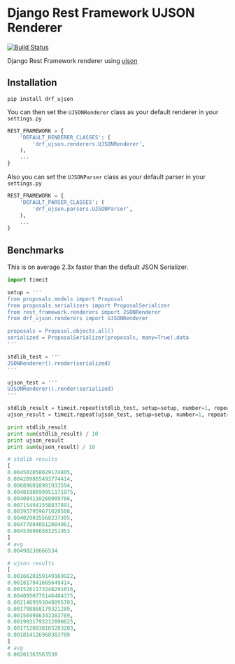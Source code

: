 Django Rest Framework UJSON Renderer
==================

[![Build Status](https://travis-ci.org/gizmag/drf-ujson-renderer.png?branch=master)](https://travis-ci.org/gizmag/drf-ujson-renderer)

Django Rest Framework renderer using [ujson](https://github.com/esnme/ultrajson)

## Installation

`pip install drf_ujson`

You can then set the `UJSONRenderer` class as your default renderer in your `settings.py`

```python
REST_FRAMEWORK = {
    'DEFAULT_RENDERER_CLASSES': (
        'drf_ujson.renderers.UJSONRenderer',
    ),
    ...
}
```

Also you can set the `UJSONParser` class as your default parser in your `settings.py`

```python
REST_FRAMEWORK = {
    'DEFAULT_PARSER_CLASSES': (
        'drf_ujson.parsers.UJSONParser',
    ),
    ...
}
```

## Benchmarks
This is on average 2.3x faster than the default JSON Serializer.

```python
import timeit

setup = '''
from proposals.models import Proposal
from proposals.serializers import ProposalSerializer
from rest_framework.renderers import JSONRenderer
from drf_ujson.renderers import UJSONRenderer

proposals = Proposal.objects.all()
serialized = ProposalSerializer(proposals, many=True).data
'''

stdlib_test = '''
JSONRenderer().render(serialized)
'''

ujson_test = '''
UJSONRenderer().render(serialized)
'''

stdlib_result = timeit.repeat(stdlib_test, setup=setup, number=1, repeat=10)
ujson_result = timeit.repeat(ujson_test, setup=setup, number=1, repeat=10)

print stdlib_result
print sum(stdlib_result) / 10
print ujson_result
print sum(ujson_result) / 10

# stdlib results
[
0.004502058029174805,
0.004289865493774414,
0.006896018981933594,
0.0048198699951171875,
0.004084110260009766,
0.007154941558837891,
0.003937959671020508,
0.004029035568237305,
0.004770040512084961,
0.004539966583251953
]
# avg
0.00490238666534

# ujson results
[
0.0016620159149169922,
0.001817941665649414,
0.0015261173248291016,
0.0040950775146484375,
0.0021469593048095703,
0.001798868179321289,
0.001569986343383789,
0.0019931793212890625,
0.0017120838165283203,
0.001814126968383789
]
# avg
0.00201363563538
```
